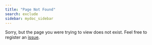 ```yaml
---
title: "Page Not Found"
search: exclude
sidebar: mydoc_sidebar
---  
```


Sorry, but the page you were trying to view does not exist. Feel free to register an [issue](https://github.com/eclipse/che/issues).
